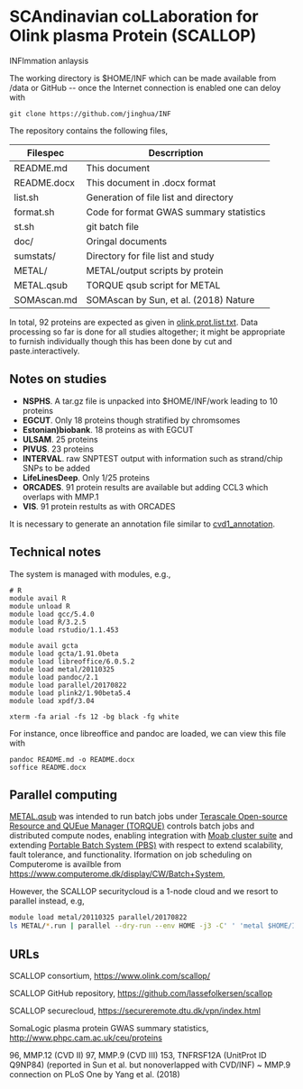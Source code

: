 # SCAndinavian coLLaboration for Olink plasma Protein (SCALLOP)

INFlmmation anlaysis

The working directory is \$HOME/INF which can be made available from
/data or GitHub -- once the Internet connection is enabled one can deloy
with

``` {.bash}
git clone https://github.com/jinghua/INF
```

The repository contains the following files,

Filespec     | Descrription
-------------|-----------------------------------------
README.md    | This document
README.docx  | This document in .docx format
list.sh      | Generation of file list and directory
format.sh    | Code for format GWAS summary statistics
st.sh        | git batch file
doc/         | Oringal documents
sumstats/    | Directory for file list and study
METAL/       | METAL/output scripts by protein
METAL.qsub   | TORQUE qsub script for METAL
SOMAscan.md  | SOMAscan by Sun, et al. (2018) Nature

In total, 92 proteins are expected as given in
[olink.prot.list.txt](doc/olink.prot.list.txt). Data processing so far
is done for all studies altogether; it might be appropriate to furnish
individually though this has been done by cut and paste.interactively.

## Notes on studies

-   **NSPHS**. A tar.gz file is unpacked into \$HOME/INF/work leading to 10 proteins
-   **EGCUT**. Only 18 proteins though stratified by chromsomes
-   **Estonian)biobank**. 18 proteins as with EGCUT
-   **ULSAM**. 25 proteins
-   **PIVUS**. 23 proteins
-   **INTERVAL**. raw SNPTEST output with information such as strand/chip SNPs to be added
-   **LifeLinesDeep**. Only 1/25 proteins
-   **ORCADES**. 91 protein results are available but adding CCL3 which overlaps with MMP.1
-   **VIS**. 91 protein restults as with ORCADES

It is necessary to generate an annotation file similar to [cvd1\_annotation](doc/cvd1_annotation).

## Technical notes

The system is managed with modules, e.g.,

``` {.bash}
# R
module avail R
module unload R
module load gcc/5.4.0
module load R/3.2.5
module load rstudio/1.1.453

module avail gcta
module load gcta/1.91.0beta
module load libreoffice/6.0.5.2
module load metal/20110325
module load pandoc/2.1
module load parallel/20170822
module load plink2/1.90beta5.4
module load xpdf/3.04

xterm -fa arial -fs 12 -bg black -fg white
```

For instance, once libreoffice and pandoc are loaded, we can view this
file with

``` {.bash}
pandoc README.md -o README.docx
soffice README.docx
```

## Parallel computing

[METAL.qsub](METAL.qsub) was intended to run batch jobs under [Terascale Open-source
Resource and QUEue Manager (TORQUE)](https://en.wikipedia.org/wiki/TORQUE) controls batch jobs and
distributed compute nodes, enabling integration with [Moab cluster
suite](https://en.wikipedia.org/wiki/Moab_Cluster_Suite) and extending
[Portable Batch System (PBS)](https://en.wikipedia.org/wiki/Portable_Batch_System) with respect
to extend scalability, fault tolerance, and functionality. Iformation on
job scheduling on Computerome is availble from https://www.computerome.dk/display/CW/Batch+System,

However, the SCALLOP securitycloud is a 1-node cloud and we resort to
parallel instead, e.g,

```bash
module load metal/20110325 parallel/20170822
ls METAL/*.run | parallel --dry-run --env HOME -j3 -C' ' 'metal $HOME/INF/{}'
```

## URLs

SCALLOP consortium, https://www.olink.com/scallop/

SCALLOP GitHub repository, https://github.com/lassefolkersen/scallop

SCALLOP securecloud, https://secureremote.dtu.dk/vpn/index.html

SomaLogic plasma protein GWAS summary statistics, http://www.phpc.cam.ac.uk/ceu/proteins

96, MMP.12 (CVD II)
97, MMP.9 (CVD III)
153, TNFRSF12A (UnitProt ID Q9NP84) (reported in Sun et al. but nonoverlapped with CVD/INF)
     ~ MMP.9 connection on PLoS One by Yang et al. (2018)
